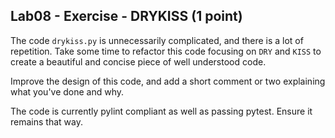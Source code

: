 ## Lab08 - Exercise - DRYKISS (1 point)

The code `drykiss.py` is unnecessarily complicated, and there is a lot of repetition. Take some time to refactor this code focusing on `DRY` and `KISS` to create a beautiful and concise piece of well understood code.

Improve the design of this code, and add a short comment or two explaining what you've done and why.

The code is currently pylint compliant as well as passing pytest. Ensure it remains that way.
